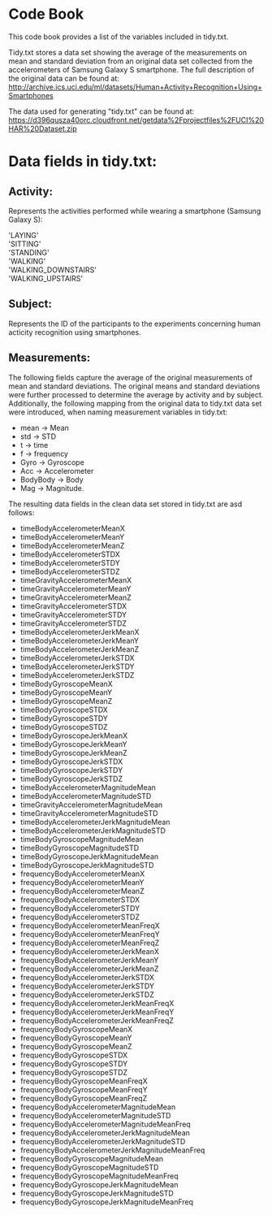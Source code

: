 # Code Book
This code book provides a list of the variables included in tidy.txt.

Tidy.txt stores a data set showing the average of the measurements on mean and standard deviation from an original data set
collected from the accelerometers of Samsung Galaxy S smartphone.
The full description of the original data can be found at:
http://archive.ics.uci.edu/ml/datasets/Human+Activity+Recognition+Using+Smartphones

The data used for generating "tidy.txt" can be found at:
https://d396qusza40orc.cloudfront.net/getdata%2Fprojectfiles%2FUCI%20HAR%20Dataset.zip

# Data fields in tidy.txt:
## Activity: 

Represents the activities performed while wearing a smartphone (Samsung Galaxy S):

'LAYING'     
'SITTING'                    
'STANDING'                   
'WALKING'                    
'WALKING_DOWNSTAIRS'         
'WALKING_UPSTAIRS'     

## Subject: 

Represents the ID of the participants to the experiments concerning human acticity recognition using smartphones.

## Measurements: 

The following fields capture the average of the original measurements of mean and standard deviations.
The original means and standard deviations were further processed to determine the average by activity and by subject.
Additionally, the following mapping from the original data to tidy.txt data set were introduced, when naming measurement variables in tidy.txt:
- mean -> Mean
- std -> STD
- t -> time
- f -> frequency
- Gyro -> Gyroscope
- Acc -> Accelerometer
- BodyBody -> Body
- Mag -> Magnitude.

The resulting data fields in the clean data set stored in tidy.txt are asd follows:

- timeBodyAccelerometerMeanX
- timeBodyAccelerometerMeanY
- timeBodyAccelerometerMeanZ
- timeBodyAccelerometerSTDX
- timeBodyAccelerometerSTDY
- timeBodyAccelerometerSTDZ
- timeGravityAccelerometerMeanX
- timeGravityAccelerometerMeanY
- timeGravityAccelerometerMeanZ
- timeGravityAccelerometerSTDX
- timeGravityAccelerometerSTDY
- timeGravityAccelerometerSTDZ
- timeBodyAccelerometerJerkMeanX
- timeBodyAccelerometerJerkMeanY
- timeBodyAccelerometerJerkMeanZ
- timeBodyAccelerometerJerkSTDX
- timeBodyAccelerometerJerkSTDY
- timeBodyAccelerometerJerkSTDZ
- timeBodyGyroscopeMeanX
- timeBodyGyroscopeMeanY
- timeBodyGyroscopeMeanZ
- timeBodyGyroscopeSTDX
- timeBodyGyroscopeSTDY 
- timeBodyGyroscopeSTDZ 
- timeBodyGyroscopeJerkMeanX 
- timeBodyGyroscopeJerkMeanY 
- timeBodyGyroscopeJerkMeanZ 
- timeBodyGyroscopeJerkSTDX 
- timeBodyGyroscopeJerkSTDY 
- timeBodyGyroscopeJerkSTDZ 
- timeBodyAccelerometerMagnitudeMean 
- timeBodyAccelerometerMagnitudeSTD 
- timeGravityAccelerometerMagnitudeMean 
- timeGravityAccelerometerMagnitudeSTD 
- timeBodyAccelerometerJerkMagnitudeMean 
- timeBodyAccelerometerJerkMagnitudeSTD 
- timeBodyGyroscopeMagnitudeMean
- timeBodyGyroscopeMagnitudeSTD 
- timeBodyGyroscopeJerkMagnitudeMean 
- timeBodyGyroscopeJerkMagnitudeSTD 
- frequencyBodyAccelerometerMeanX 
- frequencyBodyAccelerometerMeanY 
- frequencyBodyAccelerometerMeanZ 
- frequencyBodyAccelerometerSTDX 
- frequencyBodyAccelerometerSTDY 
- frequencyBodyAccelerometerSTDZ 
- frequencyBodyAccelerometerMeanFreqX 
- frequencyBodyAccelerometerMeanFreqY 
- frequencyBodyAccelerometerMeanFreqZ 
- frequencyBodyAccelerometerJerkMeanX 
- frequencyBodyAccelerometerJerkMeanY 
- frequencyBodyAccelerometerJerkMeanZ 
- frequencyBodyAccelerometerJerkSTDX 
- frequencyBodyAccelerometerJerkSTDY 
- frequencyBodyAccelerometerJerkSTDZ 
- frequencyBodyAccelerometerJerkMeanFreqX 
- frequencyBodyAccelerometerJerkMeanFreqY 
- frequencyBodyAccelerometerJerkMeanFreqZ 
- frequencyBodyGyroscopeMeanX 
- frequencyBodyGyroscopeMeanY 
- frequencyBodyGyroscopeMeanZ 
- frequencyBodyGyroscopeSTDX 
- frequencyBodyGyroscopeSTDY 
- frequencyBodyGyroscopeSTDZ 
- frequencyBodyGyroscopeMeanFreqX 
- frequencyBodyGyroscopeMeanFreqY 
- frequencyBodyGyroscopeMeanFreqZ 
- frequencyBodyAccelerometerMagnitudeMean 
- frequencyBodyAccelerometerMagnitudeSTD 
- frequencyBodyAccelerometerMagnitudeMeanFreq 
- frequencyBodyAccelerometerJerkMagnitudeMean 
- frequencyBodyAccelerometerJerkMagnitudeSTD 
- frequencyBodyAccelerometerJerkMagnitudeMeanFreq 
- frequencyBodyGyroscopeMagnitudeMean 
- frequencyBodyGyroscopeMagnitudeSTD 
- frequencyBodyGyroscopeMagnitudeMeanFreq 
- frequencyBodyGyroscopeJerkMagnitudeMean 
- frequencyBodyGyroscopeJerkMagnitudeSTD 
- frequencyBodyGyroscopeJerkMagnitudeMeanFreq
